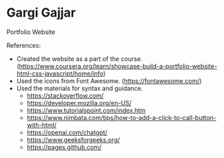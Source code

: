 # Gargi Gajjar
Portfolio Website

References:
- Created the website as a part of the course. (https://www.coursera.org/learn/showcase-build-a-portfolio-website-html-css-javascript/home/info)
- Used the icons from Font Awesome. (https://fontawesome.com/)
- Used the materials for syntax and guidance.
    - https://stackoverflow.com/
    - https://developer.mozilla.org/en-US/
    - https://www.tutorialspoint.com/index.htm
    - https://www.nimbata.com/tips/how-to-add-a-click-to-call-button-with-html/
    - https://openai.com/chatgpt/
    - https://www.geeksforgeeks.org/
    - https://pages.github.com/
